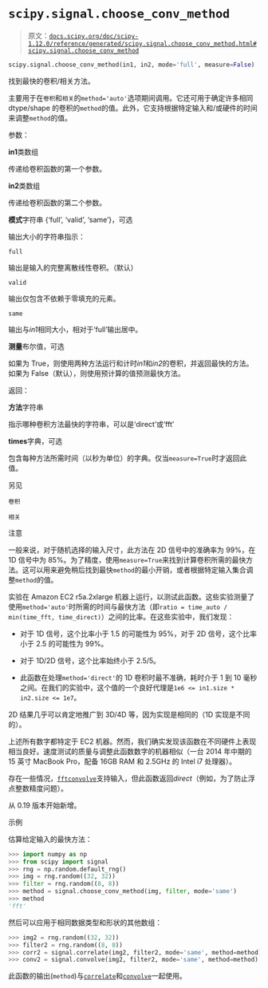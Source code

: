 # `scipy.signal.choose_conv_method`

> 原文：[`docs.scipy.org/doc/scipy-1.12.0/reference/generated/scipy.signal.choose_conv_method.html#scipy.signal.choose_conv_method`](https://docs.scipy.org/doc/scipy-1.12.0/reference/generated/scipy.signal.choose_conv_method.html#scipy.signal.choose_conv_method)

```py
scipy.signal.choose_conv_method(in1, in2, mode='full', measure=False)
```

找到最快的卷积/相关方法。

主要用于在`卷积`和`相关`的`method='auto'`选项期间调用。它还可用于确定许多相同 dtype/shape 的卷积的`method`的值。此外，它支持根据特定输入和/或硬件的时间来调整`method`的值。

参数：

**in1**类数组

传递给卷积函数的第一个参数。

**in2**类数组

传递给卷积函数的第二个参数。

**模式**字符串 {‘full’, ‘valid’, ‘same’}，可选

输出大小的字符串指示：

`full`

输出是输入的完整离散线性卷积。（默认）

`valid`

输出仅包含不依赖于零填充的元素。

`same`

输出与*in1*相同大小，相对于‘full’输出居中。

**测量**布尔值，可选

如果为 True，则使用两种方法运行和计时*in1*和*in2*的卷积，并返回最快的方法。如果为 False（默认），则使用预计算的值预测最快方法。

返回：

**方法**字符串

指示哪种卷积方法最快的字符串，可以是‘direct’或‘fft’

**times**字典，可选

包含每种方法所需时间（以秒为单位）的字典。仅当`measure=True`时才返回此值。

另见

`卷积`

`相关`

注意

一般来说，对于随机选择的输入尺寸，此方法在 2D 信号中的准确率为 99%，在 1D 信号中为 85%。为了精度，使用`measure=True`来找到计算卷积所需的最快方法。这可以用来避免稍后找到最快`method`的最小开销，或者根据特定输入集合调整`method`的值。

实验在 Amazon EC2 r5a.2xlarge 机器上运行，以测试此函数。这些实验测量了使用`method='auto'`时所需的时间与最快方法（即`ratio = time_auto / min(time_fft, time_direct)`）之间的比率。在这些实验中，我们发现：

+   对于 1D 信号，这个比率小于 1.5 的可能性为 95%，对于 2D 信号，这个比率小于 2.5 的可能性为 99%。

+   对于 1D/2D 信号，这个比率始终小于 2.5/5。

+   此函数在处理`method='direct'`的 1D 卷积时最不准确，耗时介于 1 到 10 毫秒之间。在我们的实验中，这个值的一个良好代理是`1e6 <= in1.size * in2.size <= 1e7`。

2D 结果几乎可以肯定地推广到 3D/4D 等，因为实现是相同的（1D 实现是不同的）。

上述所有数字都特定于 EC2 机器。然而，我们确实发现该函数在不同硬件上表现相当良好。速度测试的质量与调整此函数数字的机器相似（一台 2014 年中期的 15 英寸 MacBook Pro，配备 16GB RAM 和 2.5GHz 的 Intel i7 处理器）。

存在一些情况，[`fftconvolve`](https://docs.scipy.org/doc/scipy/reference/generated/scipy.signal.fftconvolve.html#scipy.signal.fftconvolve "scipy.signal.fftconvolve")支持输入，但此函数返回*direct*（例如，为了防止浮点整数精度问题）。

从 0.19 版本开始新增。

示例

估算给定输入的最快方法：

```py
>>> import numpy as np
>>> from scipy import signal
>>> rng = np.random.default_rng()
>>> img = rng.random((32, 32))
>>> filter = rng.random((8, 8))
>>> method = signal.choose_conv_method(img, filter, mode='same')
>>> method
'fft' 
```

然后可以应用于相同数据类型和形状的其他数组：

```py
>>> img2 = rng.random((32, 32))
>>> filter2 = rng.random((8, 8))
>>> corr2 = signal.correlate(img2, filter2, mode='same', method=method)
>>> conv2 = signal.convolve(img2, filter2, mode='same', method=method) 
```

此函数的输出(`method`)与[`correlate`](https://docs.scipy.org/doc/scipy/reference/generated/scipy.signal.correlate.html#scipy.signal.correlate "scipy.signal.correlate")和[`convolve`](https://docs.scipy.org/doc/scipy/reference/generated/scipy.signal.convolve.html#scipy.signal.convolve "scipy.signal.convolve")一起使用。
